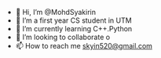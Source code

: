 - 👋 Hi, I’m @MohdSyakirin
- 👀 I’m a first year CS student in UTM
- 🌱 I’m currently learning C++.Python
- 💞️ I’m looking to collaborate o
- 📫 How to reach me skyin520@gmail.com

<!---
MohdSyakirin/MohdSyakirin is a ✨ special ✨ repository because its `README.md` (this file) appears on your GitHub profile.
You can click the Preview link to take a look at your changes.
--->
